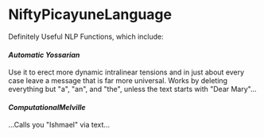 # NiftyPicayuneLanguage
Definitely Useful NLP Functions, which include:

#### *Automatic Yossarian*
Use it to erect more dynamic intralinear tensions and in just about every case leave a message that is far more universal. Works by deleting everything but "a", "an", and "the", unless the text starts with "Dear Mary"...

#### *ComputationalMelville*
...Calls you "Ishmael" via text...